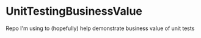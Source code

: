 # UnitTestingBusinessValue

Repo I'm using to (hopefully) help demonstrate business value of unit tests
